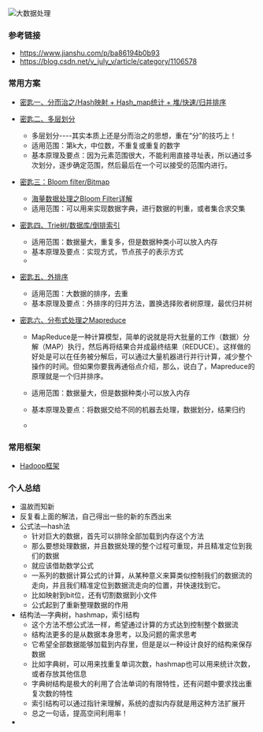 ![大数据处理](https://github.com/MagnetoWang/ideas-I-guess/blob/master/markdown-for-document-organization-management/manage-pictures/bigdata.png)

### 参考链接

- https://www.jianshu.com/p/ba86194b0b93
- https://blog.csdn.net/v_july_v/article/category/1106578



### 常用方案

- [密匙一、分而治之/Hash映射 + Hash_map统计 + 堆/快速/归并排序](https://www.jianshu.com/p/ba86194b0b93) 

- [密匙二、多层划分](https://www.jianshu.com/p/ba86194b0b93) 

  - 多层划分----其实本质上还是分而治之的思想，重在“分”的技巧上！ 
  - 适用范围：第k大，中位数，不重复或重复的数字 
  - 基本原理及要点：因为元素范围很大，不能利用直接寻址表，所以通过多次划分，逐步确定范围，然后最后在一个可以接受的范围内进行。 

- [密匙三：Bloom filter/Bitmap](https://www.jianshu.com/p/ba86194b0b93) 

  - [海量数据处理之Bloom Filter详解](https://link.jianshu.com/?t=http://blog.csdn.net/v_july_v/article/details/6685894) 
  - 适用范围：可以用来实现数据字典，进行数据的判重，或者集合求交集 

- [密匙四、Trie树/数据库/倒排索引](https://www.jianshu.com/p/ba86194b0b93) 

  - 适用范围：数据量大，重复多，但是数据种类小可以放入内存 
  - 基本原理及要点：实现方式，节点孩子的表示方式 
  - 

- [密匙五、外排序](https://www.jianshu.com/p/ba86194b0b93) 

  - 适用范围：大数据的排序，去重 
  - 基本原理及要点：外排序的归并方法，置换选择败者树原理，最优归并树 

- [密匙六、分布式处理之Mapreduce](https://www.jianshu.com/p/ba86194b0b93) 

  - MapReduce是一种计算模型，简单的说就是将大批量的工作（数据）分解（MAP）执行，然后再将结果合并成最终结果（REDUCE）。这样做的好处是可以在任务被分解后，可以通过大量机器进行并行计算，减少整个操作的时间。但如果你要我再通俗点介绍，那么，说白了，Mapreduce的原理就是一个归并排序。

  - 适用范围：数据量大，但是数据种类小可以放入内存 

  - 基本原理及要点：将数据交给不同的机器去处理，数据划分，结果归约 

  - 

### 常用框架

- [Hadoop框架](https://blog.csdn.net/v_july_v/article/details/6704077)



### 个人总结

- 温故而知新
- 反复看上面的解法，自己得出一些的新的东西出来
- 公式法—hash法
  - 针对巨大的数据，首先可以排除全部加载到内存这个方法
  - 那么要想处理数据，并且数据处理的整个过程可重现，并且精准定位到我们的数据
  - 就应该借助数学公式
  - 一系列的数据计算公式的计算，从某种意义来算类似控制我们的数据流的走向，并且我们精准定位到数据流走向的位置，并快速找到它。
  - 比如映射到bit位，还有切割数据到小文件
  - 公式起到了重新整理数据的作用
- 结构法—字典树，hashmap，索引结构
  - 这个方法不想公式法一样，希望通过计算的方式达到控制整个数据流
  - 结构法更多的是从数据本身思考，以及问题的需求思考
  - 它希望全部数据能够加载到内存里，但是是以一种设计良好的结构来保存数据
  - 比如字典树，可以用来找重复单词次数，hashmap也可以用来统计次数，或者存放其他信息
  - 字典树结构是极大的利用了合法单词的有限特性，还有问题中要求找出重复次数的特性
  - 索引结构可以通过指针来理解，系统的虚拟内存就是用这种方法扩展开
  - 总之一句话，提高空间利用率！
- 




​     

​     

​     

​     



